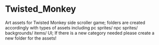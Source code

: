 # Twisted_Monkey
Art assets for Twisted Monkey side scroller game;
folders are created accordingly with types of assets including
pc sprites/
npc sprites/
backgrounds/
items/
UI; 
If there is a new category needed please create a new folder for the assets! 
